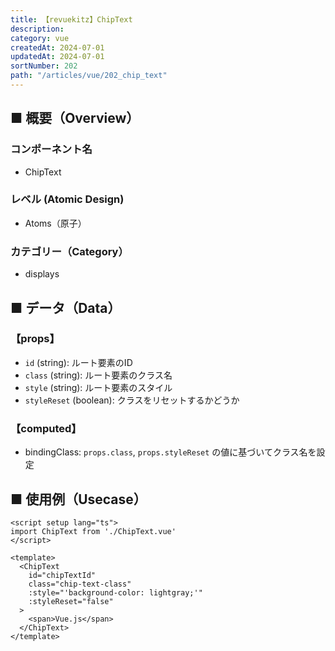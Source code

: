 ```yaml
---
title: 【revuekitz】ChipText
description:
category: vue
createdAt: 2024-07-01
updatedAt: 2024-07-01
sortNumber: 202
path: "/articles/vue/202_chip_text"
---
```


<nuxt-content-wrapper>

## ■ 概要（Overview）
### コンポーネント名
- ChipText

### レベル (Atomic Design)
-  Atoms（原子）

### カテゴリー（Category）
- displays

## ■ データ（Data）

### 【props】
- `id` (string): ルート要素のID
- `class` (string): ルート要素のクラス名
- `style` (string): ルート要素のスタイル
- `styleReset` (boolean): クラスをリセットするかどうか

### 【computed】
- bindingClass: `props.class`, `props.styleReset` の値に基づいてクラス名を設定

## ■ 使用例（Usecase）
```vue
<script setup lang="ts">
import ChipText from './ChipText.vue'
</script>

<template>
  <ChipText
    id="chipTextId"
    class="chip-text-class"
    :style="'background-color: lightgray;'"
    :styleReset="false"
  >
    <span>Vue.js</span>
  </ChipText>
</template>

```

</nuxt-content-wrapper>
